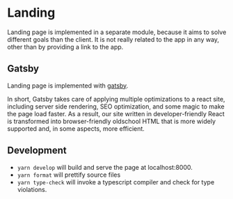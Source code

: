 # Landing

Landing page is implemented in a separate module, because it aims to solve
different goals than the client.
It is not really related to the app in any way, other than by providing a
link to the app.

## Gatsby

Landing page is implemented with [gatsby](gatsbyjs.com).

In short, Gatsby takes care of applying multiple optimizations to a react site,
including server side rendering, SEO optimization, and some magic to make the
page load faster.
As a result, our site written in developer-friendly React is transformed into
browser-friendly oldschool HTML that is more widely supported and, in some
aspects, more efficient.

## Development

- `yarn develop` will build and serve the page at localhost:8000.
- `yarn format` will prettify source files
- `yarn type-check` will invoke a typescript compiler and check for type
  violations.
